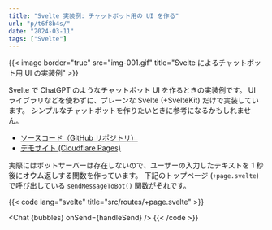 ```yaml
---
title: "Svelte 実装例: チャットボット用の UI を作る"
url: "p/t6f8b4s/"
date: "2024-03-11"
tags: ["Svelte"]
---
```


{{< image border="true" src="img-001.gif" title="Svelte によるチャットボット用 UI の実装例" >}}

Svelte で ChatGPT のようなチャットボット UI を作るときの実装例です。
UI ライブラリなどを使わずに、プレーンな Svelte (+SvelteKit) だけで実装しています。
シンプルなチャットボットを作りたいときに参考になるかもしれません。

- [ソースコード（GitHub リポジトリ）](https://github.com/maku77/p-t6f8b4s-svelte-chatbot-ui)
- [デモサイト (Cloudflare Pages)](https://p-t6f8b4s-svelte-chatbot-ui.pages.dev/)

実際にはボットサーバーは存在しないので、ユーザーの入力したテキストを 1 秒後にオウム返しする関数を作っています。
下記のトップページ (`+page.svelte`) で呼び出している `sendMessageToBot()` 関数がそれです。

{{< code lang="svelte" title="src/routes/+page.svelte" >}}
<script lang="ts">
	import './global.css';
	import { sendMessageToBot } from '$lib/utils';
	import Chat, { type ChatBubbleData } from '$lib/Chat/Chat.svelte';

	/** 表示する会話の内容（ユーザーと Bot のメッセージのリスト） */
	let bubbles: ChatBubbleData[] = [];

	/**
	 * ユーザーがメッセージを入力し終わったときに呼ばれるコールバック関数です。
	 *
	 * ユーザーの入力内容は直ちにチャットバブルとして表示し、ボットに入力内容を送ります。
	 * ボットからの応答が返ってきたときに、その内容をチャットバブルとして表示します。
	 */
	async function handleSend(userMessage: string): Promise<void> {
		bubbles = [...bubbles, { name: 'You', content: userMessage }];
		const botMessage = await sendMessageToBot(userMessage);
		bubbles = [...bubbles, { name: 'Bot', content: botMessage }];
	}
</script>

<Chat {bubbles} onSend={handleSend} />
{{< /code >}}

